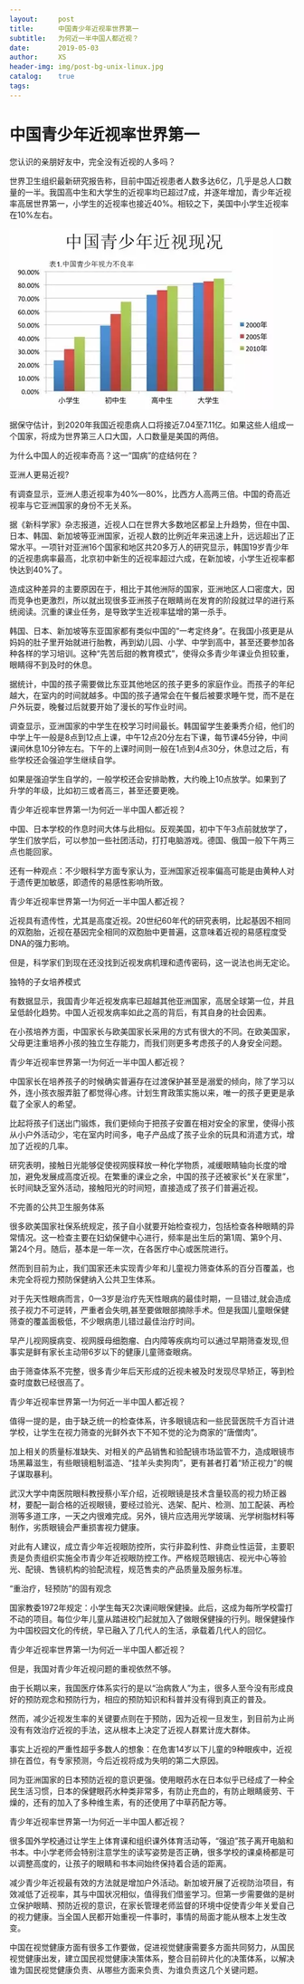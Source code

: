 ```yaml
---
layout:     post
title:      中国青少年近视率世界第一
subtitle:   为何近一半中国人都近视？
date:       2019-05-03
author:     XS
header-img: img/post-bg-unix-linux.jpg
catalog:    true
tags:      
---
```


# 中国青少年近视率世界第一

您认识的亲朋好友中，完全没有近视的人多吗？

世界卫生组织最新研究报告称，目前中国近视患者人数多达6亿，几乎是总人口数量的一半。我国高中生和大学生的近视率均已超过7成，并逐年增加，青少年近视率高居世界第一，小学生的近视率也接近40%。相较之下，美国中小学生近视率在10%左右。

![在这里插入图片描述](../img/eye-chart.png)

据保守估计，到2020年我国近视患病人口将接近7.04至7.11亿。如果这些人组成一个国家，将成为世界第三人口大国，人口数量是美国的两倍。

为什么中国人的近视率奇高？这一“国病”的症结何在？

亚洲人更易近视?

有调查显示，亚洲人患近视率为40%—80%，比西方人高两三倍。中国的奇高近视率与它亚洲国家的身份不无关系。

据《新科学家》杂志报道，近视人口在世界大多数地区都呈上升趋势，但在中国、日本、韩国、新加坡等亚洲国家，近视人数的比例近年来迅速上升，远远超出了正常水平。一项针对亚洲16个国家和地区共20多万人的研究显示，韩国19岁青少年的近视患病率最高，北京初中新生的近视率超过六成，在新加坡，小学生近视率都快达到40%了。




造成这种差异的主要原因在于，相比于其他洲际的国家，亚洲地区人口密度大，因而竞争也更激烈，所以就出现很多亚洲孩子在眼睛尚在发育的阶段就过早的进行系统阅读。沉重的课业任务，是导致学生近视率猛增的第一杀手。

韩国、日本、新加坡等东亚国家都有类似中国的“一考定终身”。在我国小孩更是从妈妈的肚子里开始就进行胎教，再到幼儿园、小学、中学到高中，甚至还要参加各种各样的学习培训。这种“先苦后甜的教育模式”，使得众多青少年课业负担较重，眼睛得不到及时的休息。

据统计，中国的孩子需要做比东亚其他地区的孩子更多的家庭作业。而孩子的年纪越大，在室内的时间就越多。中国的孩子通常会在午餐后被要求睡午觉，而不是在户外玩耍，晚餐过后就要开始了漫长的写作业时间。



调查显示，亚洲国家的中学生在校学习时间最长。韩国留学生姜秉秀介绍，他们的中学上午一般是8点到12点上课，中午12点20分左右下课，每节课45分钟，中间课间休息10分钟左右。下午的上课时间则一般在1点到4点30分，休息过之后，有些学校还会强迫学生继续自学。

如果是强迫学生自学的，一般学校还会安排助教，大约晚上10点放学。如果到了升学的年级，比如初三或者高三，甚至还要更晚。

青少年近视率世界第一!为何近一半中国人都近视？

中国、日本学校的作息时间大体与此相似。反观美国，初中下午3点前就放学了，学生们放学后，可以参加一些社团活动，打打电脑游戏。德国、俄国一般下午两三点也能回家。

还有一种观点：不少眼科学方面专家认为，亚洲国家近视率偏高可能是由黄种人对于遗传更加敏感，即遗传的易感性影响所致。

青少年近视率世界第一!为何近一半中国人都近视？

近视具有遗传性，尤其是高度近视。20世纪60年代的研究表明，比起基因不相同的双胞胎，近视在基因完全相同的双胞胎中更普遍，这意味着近视的易感程度受DNA的强力影响。

但是，科学家们到现在还没找到近视发病机理和遗传密码，这一说法也尚无定论。

独特的子女培养模式

有数据显示，我国青少年近视发病率已超越其他亚洲国家，高居全球第一位，并且呈低龄化趋势。中国人近视发病率如此之高的背后，有其自身的社会因素。

在小孩培养方面，中国家长与欧美国家长采用的方式有很大的不同。在欧美国家，父母更注重培养小孩的独立生存能力，而我们则更多考虑孩子的人身安全问题。

青少年近视率世界第一!为何近一半中国人都近视？

中国家长在培养孩子的时候确实普遍存在过渡保护甚至是溺爱的倾向，除了学习以外，连小孩衣服弄脏了都觉得心疼。计划生育政策实施以来，唯一的孩子更更是承载了全家人的希望。

比起将孩子们送出门锻炼，我们更倾向于把孩子安置在相对安全的家里，使得小孩从小户外活动少，宅在室内时间多，电子产品成了孩子业余的玩具和消遣方式，增加了近视的几率。

研究表明，接触日光能够促使视网膜释放一种化学物质，减缓眼睛轴向长度的增加，避免发展成高度近视。在繁重的课业之余，中国的孩子还被家长“关在家里”，长时间缺乏室外活动，接触阳光的时间短，直接造成了孩子们普遍近视。

不完善的公共卫生服务体系

很多欧美国家社保系统规定，孩子自小就要开始检查视力，包括检查各种眼睛的异常情况。这一检查主要在妇幼保健中心进行，频率是出生后的第1周、第9个月、第24个月。随后，基本是一年一次，在各医疗中心或医院进行。

然而到目前为止，我们国家还未实现青少年和儿童视力筛查体系的百分百覆盖，也未完全将视力预防保健纳入公共卫生体系。

对于先天性眼病而言，0—3岁是治疗先天性眼病的最佳时期，一旦错过,就会造成孩子视力不可逆转，严重者会失明,甚至要做眼部摘除手术。但是我国儿童眼保健筛查的覆盖面极低，不少眼病患儿错过最佳治疗时间。

早产儿视网膜病变、视网膜母细胞瘤、白内障等疾病均可以通过早期筛查发现,但事实是鲜有家长主动带6岁以下的健康儿童筛查眼病。

由于筛查体系不完整，很多青少年后天形成的近视未被及时发现尽早矫正，等到检查时度数已经很高了。

青少年近视率世界第一!为何近一半中国人都近视？

值得一提的是，由于缺乏统一的检查体系，许多眼镜店和一些民营医院千方百计进学校，让学生在视力筛查的光鲜外衣下不知不觉的沦为商家的“唐僧肉”。

加上相关的质量标准缺失、对相关的产品销售和验配镜市场监管不力，造成眼镜市场黑幕滋生，有些眼镜粗制滥造、“挂羊头卖狗肉”，更有甚者打着“矫正视力”的幌子谋取暴利。

武汉大学中南医院眼科教授蔡小军介绍，近视眼镜是技术含量较高的视力矫正器材，要配一副合格的近视眼镜，要经过验光、选架、配片、检测、加工配装、再检测等多道工序，一天之内很难完成。另外，镜片应选用光学玻璃、光学树脂材料等制作，劣质眼镜会严重损害视力健康。

对此有人建议，成立青少年近视眼防控所，实行非盈利性、非商业性运营，主要职责是负责组织实施全市青少年近视眼防控工作。严格规范眼镜店、视光中心等验光、配镜、售镜机构的验配流程，规范售卖的产品质量及服务标准。

“重治疗，轻预防”的固有观念

国家教委1972年规定：小学生每天2次课间眼保健操。此后，这成为每所学校雷打不动的项目。每位少年儿童从踏进校门起就加入了做眼保健操的行列。眼保健操作为中国校园文化的传统，早已融入了几代人的生活，承载着几代人的回忆。

青少年近视率世界第一!为何近一半中国人都近视？

但是，我国对青少年近视问题的重视依然不够。

由于长期以来，我国医疗体系实行的是以“治病救人”为主，很多人至今没有形成良好的预防观念和预防行为，相应的预防知识和科普并没有得到真正的普及。

然而，减少近视发生率的关键要点则在于预防，因为近视一旦发生，到目前为止尚没有有效治疗近视的手法，这从根本上决定了近视人群累计庞大群体。

事实上近视的严重性超乎多数人的想象：在危害14岁以下儿童的9种眼疾中，近视排在首位，有专家预测，今后近视将成为失明的第二大原因。

同为亚洲国家的日本预防近视的意识更强。使用眼药水在日本似乎已经成了一种全民生活习惯，日本的保健眼药水种类非常多，有防止充血的，有防止眼睛疲劳、干燥的，还有的加入了多种维生素，有的还使用了中草药配方等。

青少年近视率世界第一!为何近一半中国人都近视？

很多国外学校通过让学生上体育课和组织课外体育活动等，“强迫”孩子离开电脑和书本。中小学老师会特别注意学生的读写姿势是否正确，很多学校的课桌椅都是可以调整高度的，让孩子的眼睛和书本间始终保持着合适的距离。


减少青少年近视最有效的方法就是增加户外活动。新加坡开展了近视防治项目，有效减低了近视率，其与中国状况相似，值得我们借鉴学习。但第一步需要做的是树立保护眼睛、预防近视的意识，在家长管理老师监督的环境中促使青少年关爱自己的视力健康。当全国人民都开始重视一件事时，事情的局面才能从根本上发生改变。

中国在视觉健康方面有很多工作要做，促进视觉健康需要多方面共同努力，从国民视觉健康出发，建立国民视觉健康决策体系，整合目前碎片化的决策体系，以解决谁为国民视觉健康负责、从哪些方面来负责、为谁负责这几个关键问题。